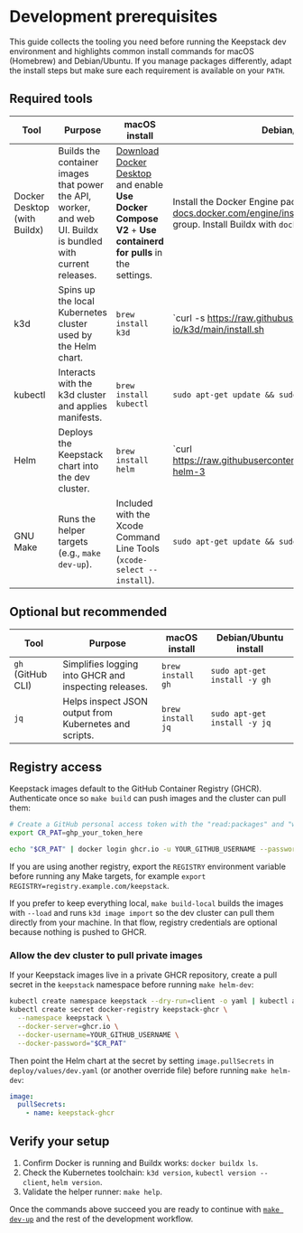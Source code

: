 # Development prerequisites

This guide collects the tooling you need before running the Keepstack dev environment and highlights common install commands for macOS (Homebrew) and Debian/Ubuntu. If you manage packages differently, adapt the install steps but make sure each requirement is available on your `PATH`.

## Required tools

| Tool | Purpose | macOS install | Debian/Ubuntu install |
| --- | --- | --- | --- |
| Docker Desktop <br /> (with Buildx) | Builds the container images that power the API, worker, and web UI. Buildx is bundled with current releases. | [Download Docker Desktop](https://www.docker.com/products/docker-desktop/) and enable **Use Docker Compose V2** + **Use containerd for pulls** in the settings. | Install the Docker Engine packages from [docs.docker.com/engine/install](https://docs.docker.com/engine/install/) and add your user to the `docker` group. Install Buildx with `docker buildx install`. |
| k3d | Spins up the local Kubernetes cluster used by the Helm chart. | `brew install k3d` | `curl -s https://raw.githubusercontent.com/k3d-io/k3d/main/install.sh | bash` |
| kubectl | Interacts with the k3d cluster and applies manifests. | `brew install kubectl` | `sudo apt-get update && sudo apt-get install -y kubectl` |
| Helm | Deploys the Keepstack chart into the dev cluster. | `brew install helm` | `curl https://raw.githubusercontent.com/helm/helm/main/scripts/get-helm-3 | bash` |
| GNU Make | Runs the helper targets (e.g., `make dev-up`). | Included with the Xcode Command Line Tools (`xcode-select --install`). | `sudo apt-get update && sudo apt-get install -y make` |

## Optional but recommended

| Tool | Purpose | macOS install | Debian/Ubuntu install |
| --- | --- | --- | --- |
| `gh` (GitHub CLI) | Simplifies logging into GHCR and inspecting releases. | `brew install gh` | `sudo apt-get install -y gh` |
| `jq` | Helps inspect JSON output from Kubernetes and scripts. | `brew install jq` | `sudo apt-get install -y jq` |

## Registry access

Keepstack images default to the GitHub Container Registry (GHCR). Authenticate once so `make build` can push images and the cluster can pull them:

```sh
# Create a GitHub personal access token with the "read:packages" and "write:packages" scopes
export CR_PAT=ghp_your_token_here

echo "$CR_PAT" | docker login ghcr.io -u YOUR_GITHUB_USERNAME --password-stdin
```

If you are using another registry, export the `REGISTRY` environment variable before running any Make targets, for example `export REGISTRY=registry.example.com/keepstack`.

If you prefer to keep everything local, `make build-local` builds the images with `--load` and runs `k3d image import` so the dev cluster can pull them directly from your machine. In that flow, registry credentials are optional because nothing is pushed to GHCR.

### Allow the dev cluster to pull private images

If your Keepstack images live in a private GHCR repository, create a pull secret in the `keepstack` namespace before running `make helm-dev`:

```sh
kubectl create namespace keepstack --dry-run=client -o yaml | kubectl apply -f -
kubectl create secret docker-registry keepstack-ghcr \
  --namespace keepstack \
  --docker-server=ghcr.io \
  --docker-username=YOUR_GITHUB_USERNAME \
  --docker-password="$CR_PAT"
```

Then point the Helm chart at the secret by setting `image.pullSecrets` in `deploy/values/dev.yaml` (or another override file) before running `make helm-dev`:

```yaml
image:
  pullSecrets:
    - name: keepstack-ghcr
```

## Verify your setup

1. Confirm Docker is running and Buildx works: `docker buildx ls`.
2. Check the Kubernetes toolchain: `k3d version`, `kubectl version --client`, `helm version`.
3. Validate the helper runner: `make help`.

Once the commands above succeed you are ready to continue with [`make dev-up`](../README.md#quickstart) and the rest of the development workflow.
